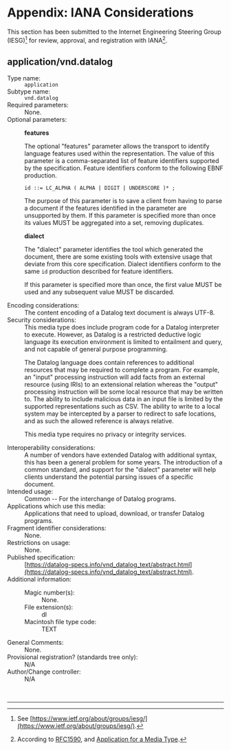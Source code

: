 # Appendix: IANA Considerations

This section has been submitted to the Internet Engineering Steering Group (IESG)[^1] for review, approval, and registration with IANA[^2].

## application/vnd.datalog

<dl>
    <dt>Type name:</dt>
    <dd><code>application</code></dd>
    <dt>Subtype name:</dt>
    <dd><code>vnd.datalog</code></dd>
    <dt>Required parameters:</dt>
    <dd>None.</dd>
    <dt>Optional parameters:</dt>
    <dd>

**features**

The optional "features" parameter allows the transport to identify language features
used within the representation. The value of this parameter is a
comma-separated list of feature identifiers supported by the specification.
Feature identifiers conform to the following EBNF production.

    id ::= LC_ALPHA ( ALPHA | DIGIT | UNDERSCORE )* ;

The purpose of this parameter is to save a client from having to parse a
document if the features identified in the parameter are unsupported by them.
If this parameter is specified more than once its values MUST be aggregated
into a set, removing duplicates.

**dialect**

The "dialect" parameter identifies the tool which generated the document,
there are some existing tools with extensive usage that deviate from this core
specification. Dialect identifiers conform to the same `id` production
described for feature identifiers.

If this parameter is specified more than once, the first value MUST be used
and any subsequent value MUST be discarded.
    </dd>
    <dt>Encoding considerations:</dt>
    <dd>The content encoding of a Datalog text document is always UTF-8.</dd>
    <dt>Security considerations:</dt>
    <dd>
This media type does include program code for a Datalog interpreter to
execute. However, as Datalog is a restricted deductive logic language
its execution environment is limited to entailment and query, and not
capable of general purpose programming.

The Datalog language does contain references to additional resources
that may be required to complete a program. For example, an "input"
processing instruction will add facts from an external resource (using
IRIs) to an extensional relation whereas the "output" processing
instruction will be some local resource that may be written to. The
ability to include malicious data in an input file is limited by the
supported representations such as CSV. The ability to write to a local
system may be intercepted by a parser to redirect to safe locations,
and as such the allowed reference is always relative.

This media type requires no privacy or integrity services.
    </dd>
    <dt>Interoperability considerations:</dt>
    <dd>
A number of vendors have extended Datalog with additional syntax, this has been
a general problem for some years. The introduction of a common standard, and
support for the "dialect" parameter will help clients understand the potential
parsing issues of a specific document.
    </dd>
    <dt>Intended usage:</dt>
    <dd>Common -- For the interchange of Datalog programs.</dd>
    <dt>Applications which use this media:</dt>
    <dd>Applications that need to upload, download, or transfer Datalog programs.</dd>
    <dt>Fragment identifier considerations:</dt>
    <dd>None.</dd>
    <dt>Restrictions on usage:</dt>
    <dd>None.</dd>
    <dt>Published specification:</dt>
    <dd>
    [https://datalog-specs.info/vnd_datalog_text/abstract.html](https://datalog-specs.info/vnd_datalog_text/abstract.html).
    </dd>
    <dt>Additional information:</dt>
    <dd>
        <dl>
            <dt>Magic number(s):</dt>
            <dd>None.</dd>
            <dt>File extension(s):</dt>
            <dd>dl</dd>
            <dt>Macintosh file type code:</dt>
            <dd>TEXT</dd>
        </dl>
    </dd>
    <dt>General Comments:</dt>
    <dd>None.</dd>
    <dt>Provisional registration? (standards tree only):</dt>
    <dd>N/A</dd>
    <dt>Author/Change controller:</dt>
    <dd>N/A</dd>
</dl>

<p>&nbsp;</p>

----------

[^1]: See [https://www.ietf.org/about/groups/iesg/](https://www.ietf.org/about/groups/iesg/).

[^2]: According to <span class="bibref inline">[RFC1590](x_references.md#RFC1590)</span>, and [Application for a Media Type](https://www.iana.org/form/media-types).
